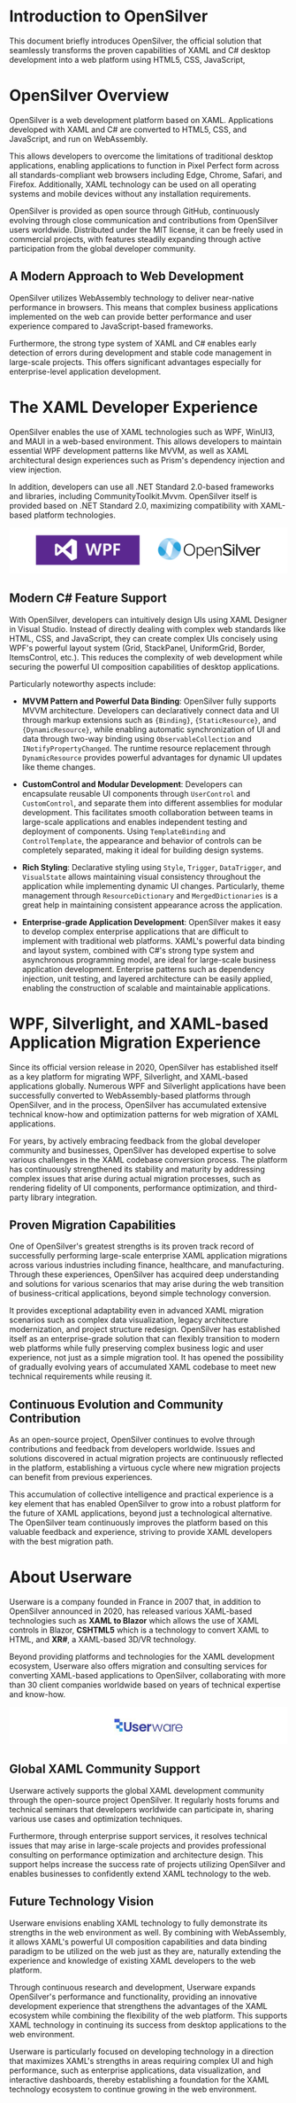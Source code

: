 # Introduction to OpenSilver
This document briefly introduces OpenSilver, the official solution that seamlessly transforms the proven capabilities of XAML and C# desktop development into a web platform using HTML5, CSS, JavaScript,

# OpenSilver Overview
OpenSilver is a web development platform based on XAML. Applications developed with XAML and C# are converted to HTML5, CSS, and JavaScript, and run on WebAssembly.

This allows developers to overcome the limitations of traditional desktop applications, enabling applications to function in Pixel Perfect form across all standards-compliant web browsers including Edge, Chrome, Safari, and Firefox. Additionally, XAML technology can be used on all operating systems and mobile devices without any installation requirements.

OpenSilver is provided as open source through GitHub, continuously evolving through close communication and contributions from OpenSilver users worldwide. Distributed under the MIT license, it can be freely used in commercial projects, with features steadily expanding through active participation from the global developer community.

## A Modern Approach to Web Development
OpenSilver utilizes WebAssembly technology to deliver near-native performance in browsers. This means that complex business applications implemented on the web can provide better performance and user experience compared to JavaScript-based frameworks.

Furthermore, the strong type system of XAML and C# enables early detection of errors during development and stable code management in large-scale projects. This offers significant advantages especially for enterprise-level application development.

# The XAML Developer Experience
 
OpenSilver enables the use of XAML technologies such as WPF, WinUI3, and MAUI in a web-based environment. This allows developers to maintain essential WPF development patterns like MVVM, as well as XAML architectural design experiences such as Prism's dependency injection and view injection.

In addition, developers can use all .NET Standard 2.0-based frameworks and libraries, including CommunityToolkit.Mvvm. OpenSilver itself is provided based on .NET Standard 2.0, maximizing compatibility with XAML-based platform technologies.

![image](https://raw.githubusercontent.com/UserwareDocumentation/userware-docs/main/images/5901bcf89ae64ebda5d33ea6b58f5cde.png)

## Modern C# Feature Support

With OpenSilver, developers can intuitively design UIs using XAML Designer in Visual Studio. Instead of directly dealing with complex web standards like HTML, CSS, and JavaScript, they can create complex UIs concisely using WPF's powerful layout system (Grid, StackPanel, UniformGrid, Border, ItemsControl, etc.). This reduces the complexity of web development while securing the powerful UI composition capabilities of desktop applications.

Particularly noteworthy aspects include:

- **MVVM Pattern and Powerful Data Binding**: OpenSilver fully supports MVVM architecture. Developers can declaratively connect data and UI through markup extensions such as `{Binding}`, `{StaticResource}`, and `{DynamicResource}`, while enabling automatic synchronization of UI and data through two-way binding using `ObservableCollection` and `INotifyPropertyChanged`. The runtime resource replacement through `DynamicResource` provides powerful advantages for dynamic UI updates like theme changes.

- **CustomControl and Modular Development**: Developers can encapsulate reusable UI components through `UserControl` and `CustomControl`, and separate them into different assemblies for modular development. This facilitates smooth collaboration between teams in large-scale applications and enables independent testing and deployment of components. Using `TemplateBinding` and `ControlTemplate`, the appearance and behavior of controls can be completely separated, making it ideal for building design systems.

- **Rich Styling**: Declarative styling using `Style`, `Trigger`, `DataTrigger`, and `VisualState` allows maintaining visual consistency throughout the application while implementing dynamic UI changes. Particularly, theme management through `ResourceDictionary` and `MergedDictionaries` is a great help in maintaining consistent appearance across the application.

- **Enterprise-grade Application Development**: OpenSilver makes it easy to develop complex enterprise applications that are difficult to implement with traditional web platforms. XAML's powerful data binding and layout system, combined with C#'s strong type system and asynchronous programming model, are ideal for large-scale business application development. Enterprise patterns such as dependency injection, unit testing, and layered architecture can be easily applied, enabling the construction of scalable and maintainable applications.

# WPF, Silverlight, and XAML-based Application Migration Experience

Since its official version release in 2020, OpenSilver has established itself as a key platform for migrating WPF, Silverlight, and XAML-based applications globally. Numerous WPF and Silverlight applications have been successfully converted to WebAssembly-based platforms through OpenSilver, and in the process, OpenSilver has accumulated extensive technical know-how and optimization patterns for web migration of XAML applications.

For years, by actively embracing feedback from the global developer community and businesses, OpenSilver has developed expertise to solve various challenges in the XAML codebase conversion process. The platform has continuously strengthened its stability and maturity by addressing complex issues that arise during actual migration processes, such as rendering fidelity of UI components, performance optimization, and third-party library integration.

## Proven Migration Capabilities

One of OpenSilver's greatest strengths is its proven track record of successfully performing large-scale enterprise XAML application migrations across various industries including finance, healthcare, and manufacturing. Through these experiences, OpenSilver has acquired deep understanding and solutions for various scenarios that may arise during the web transition of business-critical applications, beyond simple technology conversion.

It provides exceptional adaptability even in advanced XAML migration scenarios such as complex data visualization, legacy architecture modernization, and project structure redesign. OpenSilver has established itself as an enterprise-grade solution that can flexibly transition to modern web platforms while fully preserving complex business logic and user experience, not just as a simple migration tool. It has opened the possibility of gradually evolving years of accumulated XAML codebase to meet new technical requirements while reusing it.

## Continuous Evolution and Community Contribution

As an open-source project, OpenSilver continues to evolve through contributions and feedback from developers worldwide. Issues and solutions discovered in actual migration projects are continuously reflected in the platform, establishing a virtuous cycle where new migration projects can benefit from previous experiences.

This accumulation of collective intelligence and practical experience is a key element that has enabled OpenSilver to grow into a robust platform for the future of XAML applications, beyond just a technological alternative. The OpenSilver team continuously improves the platform based on this valuable feedback and experience, striving to provide XAML developers with the best migration path.

# About Userware

Userware is a company founded in France in 2007 that, in addition to OpenSilver announced in 2020, has released various XAML-based technologies such as **XAML to Blazor** which allows the use of XAML controls in Blazor, **CSHTML5** which is a technology to convert XAML to HTML, and **XR#**, a XAML-based 3D/VR technology.

Beyond providing platforms and technologies for the XAML development ecosystem, Userware also offers migration and consulting services for converting XAML-based applications to OpenSilver, collaborating with more than 30 client companies worldwide based on years of technical expertise and know-how.

![image](https://raw.githubusercontent.com/UserwareDocumentation/userware-docs/main/images/604e50ae32954394983ed41dbee25ab8.png)

## Global XAML Community Support

Userware actively supports the global XAML development community through the open-source project OpenSilver. It regularly hosts forums and technical seminars that developers worldwide can participate in, sharing various use cases and optimization techniques.

Furthermore, through enterprise support services, it resolves technical issues that may arise in large-scale projects and provides professional consulting on performance optimization and architecture design. This support helps increase the success rate of projects utilizing OpenSilver and enables businesses to confidently extend XAML technology to the web.

## Future Technology Vision

Userware envisions enabling XAML technology to fully demonstrate its strengths in the web environment as well. By combining with WebAssembly, it allows XAML's powerful UI composition capabilities and data binding paradigm to be utilized on the web just as they are, naturally extending the experience and knowledge of existing XAML developers to the web platform.

Through continuous research and development, Userware expands OpenSilver's performance and functionality, providing an innovative development experience that strengthens the advantages of the XAML ecosystem while combining the flexibility of the web platform. This supports XAML technology in continuing its success from desktop applications to the web environment.

Userware is particularly focused on developing technology in a direction that maximizes XAML's strengths in areas requiring complex UI and high performance, such as enterprise applications, data visualization, and interactive dashboards, thereby establishing a foundation for the XAML technology ecosystem to continue growing in the web environment.
